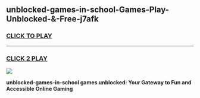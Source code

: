
## unblocked-games-in-school-Games-Play-Unblocked-&-Free-j7afk
<h3>
<a href="https://premium76.site?title=unblocked-games-in-school&ref=24A">CLICK TO PLAY</a></h3>
<hr>

<h3>
<a href="https://premium76.site?title=unblocked-games-in-school&ref=24A">CLICK 2 PLAY</a>
  
</h3>

<a href="https://premium76.site?title=unblocked-games-in-school&ref=24A"><img src="https://clearcache.store/games.png"></a>


**unblocked-games-in-school games unblocked: Your Gateway to Fun and Accessible Online Gaming**
